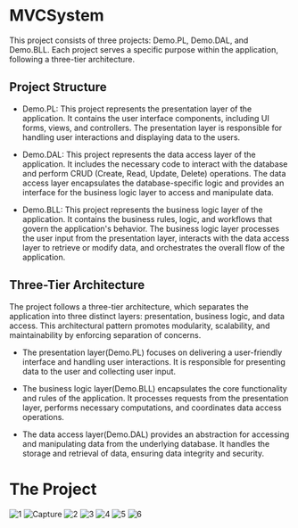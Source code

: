 # MVCSystem 
This project consists of three projects: Demo.PL, Demo.DAL, and Demo.BLL. Each project serves a specific purpose within the application, following a three-tier architecture.
## Project Structure
- Demo.PL: This project represents the presentation layer of the application. It contains the user interface components, including UI forms, views, and controllers. The presentation layer is responsible for handling user interactions and displaying data to the users.

- Demo.DAL: This project represents the data access layer of the application. It includes the necessary code to interact with the database and perform CRUD (Create, Read, Update, Delete) operations. The data access layer encapsulates the database-specific logic and provides an interface for the business logic layer to access and manipulate data.

- Demo.BLL: This project represents the business logic layer of the application. It contains the business rules, logic, and workflows that govern the application's behavior. The business logic layer processes the user input from the presentation layer, interacts with the data access layer to retrieve or modify data, and orchestrates the overall flow of the application.

## Three-Tier Architecture
The project follows a three-tier architecture, which separates the application into three distinct layers: presentation, business logic, and data access. This architectural pattern promotes modularity, scalability, and maintainability by enforcing separation of concerns.

- The presentation layer(Demo.PL) focuses on delivering a user-friendly interface and handling user interactions. It is responsible for presenting data to the user and collecting user input.

- The business logic layer(Demo.BLL) encapsulates the core functionality and rules of the application. It processes requests from the presentation layer, performs necessary computations, and coordinates data access operations.

- The data access layer(Demo.DAL) provides an abstraction for accessing and manipulating data from the underlying database. It handles the storage and retrieval of data, ensuring data integrity and security.

# The Project
![1](https://github.com/Elgharib14/MVC-system/assets/98536315/378c0459-0281-49f1-87da-e80280297fe9)
![Capture](https://github.com/Elgharib14/MVC-system/assets/98536315/80333937-daac-49c1-a2d8-55c43df21590)
![2](https://github.com/Elgharib14/MVC-system/assets/98536315/96d6db59-cf57-4e35-b891-9f331ba49b03)
![3](https://github.com/Elgharib14/MVC-system/assets/98536315/eee4ebc9-a74d-4f58-8a93-b6760fb391d9)
![4](https://github.com/Elgharib14/MVC-system/assets/98536315/4d921c8e-5f3e-43a5-a2e0-f0e56a8fbda7)
![5](https://github.com/Elgharib14/MVC-system/assets/98536315/a7aa3510-b52a-49b8-aae0-1b968cfaf687)
![6](https://github.com/Elgharib14/MVC-system/assets/98536315/57455128-da73-4136-bf77-6cef8aef0b31)


